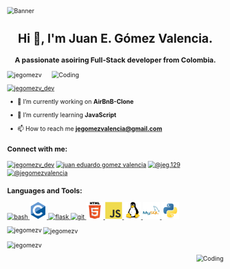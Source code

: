 <img src="https://i.ibb.co/my07Mmy/Aspiring-full-stack-web-developer.png" alt="Banner" style="max-width: 100%;">

<h1 align="center">Hi 👋, I'm Juan E. Gómez Valencia.</h1>
<h3 align="center">A passionate asoiring Full-Stack developer from Colombia.</h3>

<img align="right" alt="Coding" width="400" src="https://media.tenor.com/rePDfDWO3XoAAAAd/hacking.gif">

<p align="left"> <img src="https://komarev.com/ghpvc/?username=jegomezv&label=Profile%20views&color=0e75b6&style=flat" alt="jegomezv" /> </p>

<p align="left"> <a href="https://twitter.com/jegomezv_dev" target="blank"><img src="https://img.shields.io/twitter/follow/jegomezv_dev?logo=twitter&style=for-the-badge" alt="jegomezv_dev" /></a> </p>

- 🔭 I’m currently working on **AirBnB-Clone**

- 🌱 I’m currently learning **JavaScript**

- 📫 How to reach me **jegomezvalencia@gmail.com**

<h3 align="left">Connect with me:</h3>
<p align="left">
<a href="https://twitter.com/jegomezv_dev" target="blank"><img align="center" src="https://raw.githubusercontent.com/rahuldkjain/github-profile-readme-generator/master/src/images/icons/Social/twitter.svg" alt="jegomezv_dev" height="30" width="40" /></a>
<a href="https://linkedin.com/in/juan eduardo gomez valencia" target="blank"><img align="center" src="https://raw.githubusercontent.com/rahuldkjain/github-profile-readme-generator/master/src/images/icons/Social/linked-in-alt.svg" alt="juan eduardo gomez valencia" height="30" width="40" /></a>
<a href="https://instagram.com/@jeg.129" target="blank"><img align="center" src="https://raw.githubusercontent.com/rahuldkjain/github-profile-readme-generator/master/src/images/icons/Social/instagram.svg" alt="@jeg.129" height="30" width="40" /></a>
<a href="https://www.hackerrank.com/@jegomezvalencia" target="blank"><img align="center" src="https://raw.githubusercontent.com/rahuldkjain/github-profile-readme-generator/master/src/images/icons/Social/hackerrank.svg" alt="@jegomezvalencia" height="30" width="40" /></a>
</p>

<h3 align="left">Languages and Tools:</h3>
<p align="left"> <a href="https://www.gnu.org/software/bash/" target="_blank" rel="noreferrer"> <img src="https://www.vectorlogo.zone/logos/gnu_bash/gnu_bash-icon.svg" alt="bash" width="40" height="40"/> </a> <a href="https://www.cprogramming.com/" target="_blank" rel="noreferrer"> <img src="https://raw.githubusercontent.com/devicons/devicon/master/icons/c/c-original.svg" alt="c" width="40" height="40"/> </a> <a href="https://flask.palletsprojects.com/" target="_blank" rel="noreferrer"> <img src="https://www.vectorlogo.zone/logos/pocoo_flask/pocoo_flask-icon.svg" alt="flask" width="40" height="40"/> </a> <a href="https://git-scm.com/" target="_blank" rel="noreferrer"> <img src="https://www.vectorlogo.zone/logos/git-scm/git-scm-icon.svg" alt="git" width="40" height="40"/> </a> <a href="https://www.w3.org/html/" target="_blank" rel="noreferrer"> <img src="https://raw.githubusercontent.com/devicons/devicon/master/icons/html5/html5-original-wordmark.svg" alt="html5" width="40" height="40"/> </a> <a href="https://developer.mozilla.org/en-US/docs/Web/JavaScript" target="_blank" rel="noreferrer"> <img src="https://raw.githubusercontent.com/devicons/devicon/master/icons/javascript/javascript-original.svg" alt="javascript" width="40" height="40"/> </a> <a href="https://www.linux.org/" target="_blank" rel="noreferrer"> <img src="https://raw.githubusercontent.com/devicons/devicon/master/icons/linux/linux-original.svg" alt="linux" width="40" height="40"/> </a> <a href="https://www.mysql.com/" target="_blank" rel="noreferrer"> <img src="https://raw.githubusercontent.com/devicons/devicon/master/icons/mysql/mysql-original-wordmark.svg" alt="mysql" width="40" height="40"/> </a> <a href="https://www.python.org" target="_blank" rel="noreferrer"> <img src="https://raw.githubusercontent.com/devicons/devicon/master/icons/python/python-original.svg" alt="python" width="40" height="40"/> </a> </p>

<p><img align="left" src="https://github-readme-stats.vercel.app/api/top-langs?username=jegomezv&show_icons=true&locale=en&layout=compact" alt="jegomezv" /></p>

<p>&nbsp;<img align="center" src="https://github-readme-stats.vercel.app/api?username=jegomezv&show_icons=true&locale=en" alt="jegomezv" /></p>

<p><img align="center" src="https://github-readme-streak-stats.herokuapp.com/?user=jegomezv&" alt="jegomezv" /></p>


<animated-image data-catalyst="" style="float: right; width: 400px;"><a target="_blank" rel="noopener noreferrer nofollow" href="https://camo.githubusercontent.com/65de73171b032a2f5ecaaa4393f8d488cf9c85563947105f54bc7941a10f0f0b/68747470733a2f2f6d656469612e74656e6f722e636f6d2f726550446644574f33586f41414141642f6861636b696e672e676966" data-target="animated-image.originalLink"><img align="right" alt="Coding" src="https://camo.githubusercontent.com/65de73171b032a2f5ecaaa4393f8d488cf9c85563947105f54bc7941a10f0f0b/68747470733a2f2f6d656469612e74656e6f722e636f6d2f726550446644574f33586f41414141642f6861636b696e672e676966" data-canonical-src="https://media.tenor.com/rePDfDWO3XoAAAAd/hacking.gif" style="max-width: 100%; display: inline-block;" data-target="animated-image.originalImage"></a>
      <span class="AnimatedImagePlayer" data-target="animated-image.player" hidden="">
        <a data-target="animated-image.replacedLink" class="AnimatedImagePlayer-images" href="https://camo.githubusercontent.com/65de73171b032a2f5ecaaa4393f8d488cf9c85563947105f54bc7941a10f0f0b/68747470733a2f2f6d656469612e74656e6f722e636f6d2f726550446644574f33586f41414141642f6861636b696e672e676966" target="_blank">